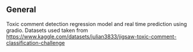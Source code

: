 ## General
Toxic comment detection regression model and real time prediction using gradio. Datasets used taken from https://www.kaggle.com/datasets/julian3833/jigsaw-toxic-comment-classification-challenge
